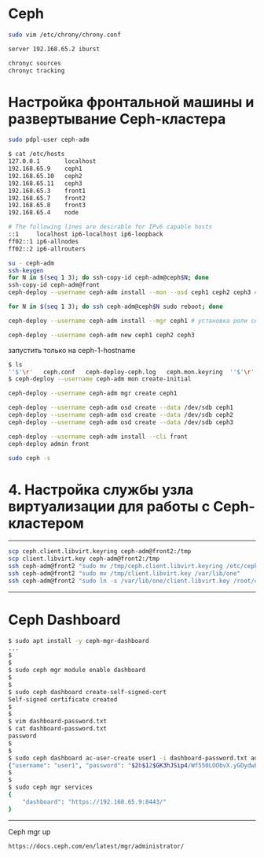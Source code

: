 # Ceph

```bash
sudo vim /etc/chrony/chrony.conf

server 192.168.65.2 iburst
```

```bash
chronyc sources
chronyc tracking
```

# Настройка фронтальной машины и развертывание Ceph-кластера

```bash
sudo pdpl-user ceph-adm
```

```bash
$ cat /etc/hosts
127.0.0.1       localhost
192.168.65.9    ceph1
192.168.65.10   ceph2
192.168.65.11   ceph3
192.168.65.3    front1
192.168.65.7    front2
192.168.65.8    front3
192.168.65.4    node

# The following lines are desirable for IPv6 capable hosts
::1     localhost ip6-localhost ip6-loopback
ff02::1 ip6-allnodes
ff02::2 ip6-allrouters
```

```bash
su - ceph-adm
ssh-keygen
for N in $(seq 1 3); do ssh-copy-id ceph-adm@ceph$N; done
ssh-copy-id ceph-adm@front
ceph-deploy --username ceph-adm install --mon --osd ceph1 ceph2 ceph3 # osd - роль, которая отвечает за хранение данных
```

```bash
for N in $(seq 1 3); do ssh ceph-adm@ceph$N sudo reboot; done
```

```bash
ceph-deploy --username ceph-adm install --mgr ceph1 # установка роли ceph-manager, которая отвечает за графическое управление
```

```bash
ceph-deploy --username ceph-adm new ceph1 ceph2 ceph3
```

запустить только на ceph-1-hostname
```bash
$ ls
''$'\r'   ceph.conf   ceph-deploy-ceph.log   ceph.mon.keyring  ''$'\r''.pub'
$ ceph-deploy --username ceph-adm mon create-initial
```

```bash
ceph-deploy --username ceph-adm mgr create ceph1
```


```bash
ceph-deploy --username ceph-adm osd create --data /dev/sdb ceph1
ceph-deploy --username ceph-adm osd create --data /dev/sdb ceph2
ceph-deploy --username ceph-adm osd create --data /dev/sdb ceph3
```

```bash
ceph-deploy --username ceph-adm install --cli front
ceph-deploy admin front
```

```bash
sudo ceph -s
```

# 4. Настройка службы узла виртуализации для работы с Ceph-кластером


----------------------------------------------------------------------------------------------------

```bash
scp ceph.client.libvirt.keyring ceph-adm@front2:/tmp
scp client.libvirt.key ceph-adm@front2:/tmp
ssh ceph-adm@front2 "sudo mv /tmp/ceph.client.libvirt.keyring /etc/ceph"
ssh ceph-adm@front2 "sudo mv /tmp/client.libvirt.key /var/lib/one"
ssh ceph-adm@front2 "sudo ln -s /var/lib/one/client.libvirt.key /root/client.libvirt.key"
```

----------------------------------------------------------------------------------------------------

# Ceph Dashboard

```bash
$ sudo apt install -y ceph-mgr-dashboard
...
$
$
$ sudo ceph mgr module enable dashboard
$
$
$ sudo ceph dashboard create-self-signed-cert
Self-signed certificate created
$
$
$ vim dashboard-password.txt
$ cat dashboard-password.txt
password
$
$
$ sudo ceph dashboard ac-user-create user1 -i dashboard-password.txt administrator
{"username": "user1", "password": "$2b$12$GK3hJSip4/Wf550LOObvX.yGDydwLr5pPkW4oNPNucOM1jtLf4yqW", "roles": ["administrator"], "name": null, "email": null, "lastUpdate": 1737351164, "enabled": true, "pwdExpirationDate": null, "pwdUpdateRequired": false}
$
$
$ sudo ceph mgr services
{
    "dashboard": "https://192.168.65.9:8443/"
}
```

----------------------------------------------------------------------------------------------------
Ceph mgr up
```
https://docs.ceph.com/en/latest/mgr/administrator/
```
